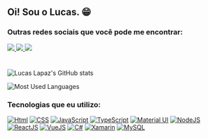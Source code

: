 ## Oi! Sou o Lucas. 😁

### Outras redes sociais que você pode me encontrar:

<a href = "mailto:jorgeescolaceal@gmail.com">
    <img src="https://img.shields.io/badge/Gmail-D14836?style=for-the-badge&logo=gmail&logoColor=white" 
    target="_blank">
</a>
<a href="https://discord.gg/jj6HypHk" target="_blank">
    <img src="https://img.shields.io/badge/Discord-7289DA?style=for-the-badge&logo=discord&logoColor=white"  
        target="_blank">
</a>
<a href="https://instagram.com/lucaslapaz" target="_blank">
    <img src="https://img.shields.io/badge/Instagram-E4405F?style=for-the-badge&logo=instagram&logoColor=white"    target="_blank">
</a>


#


![Lucas Lapaz's GitHub stats](https://github-readme-stats.vercel.app/api?username=lucaslapaz&show_icons=true&theme=dracula&include_all_commits=true&count_private=true)

![Most Used Languages](https://github-readme-stats.vercel.app/api/top-langs/?username=lucaslapaz&layout=compact&langs_count=10&theme=dracula)


### Tecnologias que eu utilizo:

[![Html](https://img.shields.io/badge/HTML5-E34F26?style=for-the-badge&logo=html5&logoColor=white)]()
[![CSS](https://img.shields.io/badge/CSS3-1572B6?style=for-the-badge&logo=css3&logoColor=white)]()
[![JavaScript](https://img.shields.io/badge/JavaScript-F7DF1E?style=for-the-badge&logo=javascript&logoColor=black)]()
[![TypeScript](https://img.shields.io/badge/TypeScript-007ACC?style=for-the-badge&logo=typescript&logoColor=white)]()
[![Material UI](https://img.shields.io/badge/Material--UI-0081CB?style=for-the-badge&logo=material-ui&logoColor=white)]()
[![NodeJS](https://img.shields.io/badge/Node.js-43853D?style=for-the-badge&logo=node.js&logoColor=white)]()
[![ReactJS](https://img.shields.io/badge/React-20232A?style=for-the-badge&logo=react&logoColor=61DAFB)]()
[![VueJS](https://img.shields.io/badge/Vue.js-35495E?style=for-the-badge&logo=vue.js&logoColor=4FC08D)]()
[![C#](https://img.shields.io/badge/C%23-239120?style=for-the-badge&logo=c-sharp&logoColor=white)]()
[![Xamarin](https://img.shields.io/badge/Xamarin-3498DB?style=for-the-badge&logo=xamarin&logoColor=white)]()
[![MySQL](https://img.shields.io/badge/MySQL-00000F?style=for-the-badge&logo=mysql&logoColor=white)]()
#
